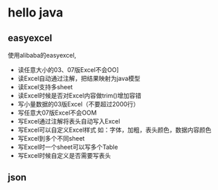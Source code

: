 # hello java

## easyexcel
使用alibaba的easyexcel,
* 读任意大小的03、07版Excel不会OO]
* 读Excel自动通过注解，把结果映射为java模型
* 读Excel支持多sheet
* 读Excel时候是否对Excel内容做trim()增加容错
* 写小量数据的03版Excel（不要超过2000行）
* 写任意大07版Excel不会OOM
* 写Excel通过注解将表头自动写入Excel
* 写Excel可以自定义Excel样式 如：字体，加粗，表头颜色，数据内容颜色
* 写Excel到多个不同sheet
* 写Excel时一个sheet可以写多个Table
* 写Excel时候自定义是否需要写表头
## json
